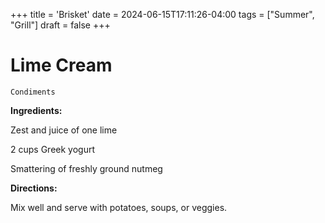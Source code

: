 +++
title = 'Brisket'
date = 2024-06-15T17:11:26-04:00
tags = ["Summer", "Grill"]
draft = false
+++
# Lime Cream

`Condiments`

**Ingredients:**

Zest and juice of one lime

2 cups Greek yogurt

Smattering of freshly ground nutmeg

**Directions:**

Mix well and serve with potatoes, soups, or veggies. 

